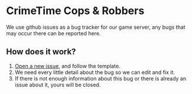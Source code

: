# CrimeTime Cops & Robbers

We use github issues as a bug tracker for our game server, any bugs that may occur there can be reported here.

## How does it work?

1. [Open a new issue](https://github.com/CrimeTime-Cops-Robbers/bug-tracker/issues/new/choose), and follow the template.
2. We need every little detail about the bug so we can edit and fix it.
3. If there is not enough information about this bug or there is already an issue about it, yours will be closed.
